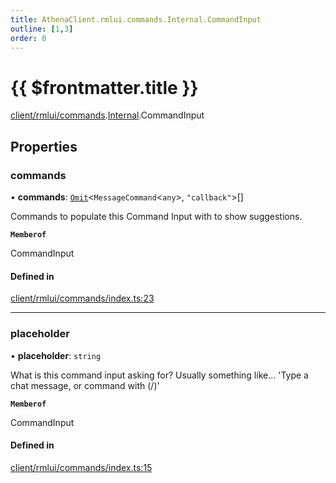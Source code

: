 ```yaml
---
title: AthenaClient.rmlui.commands.Internal.CommandInput
outline: [1,3]
order: 0
---
```


# {{ $frontmatter.title }}


[client/rmlui/commands](../modules/client_rmlui_commands.md).[Internal](../modules/client_rmlui_commands_Internal.md).CommandInput

## Properties

### commands

• **commands**: [`Omit`](../modules/server_player_inventory_Internal.md#Omit)<`MessageCommand`<`any`\>, ``"callback"``\>[]

Commands to populate this Command Input with to show suggestions.

**`Memberof`**

CommandInput

#### Defined in

[client/rmlui/commands/index.ts:23](https://github.com/Stuyk/altv-athena/blob/9c488f0/src/core/client/rmlui/commands/index.ts#L23)

___

### placeholder

• **placeholder**: `string`

What is this command input asking for?
Usually something like... 'Type a chat message, or command with (/)'

**`Memberof`**

CommandInput

#### Defined in

[client/rmlui/commands/index.ts:15](https://github.com/Stuyk/altv-athena/blob/9c488f0/src/core/client/rmlui/commands/index.ts#L15)
